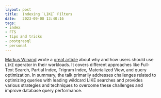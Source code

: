 ```yaml
---
layout: post
title:  Indexing `LIKE` Filters
date:   2023-09-08 13:40:16
tags: 
- index
- FTS
- tips and tricks
- postgresql
- personal
---
```

[Markus Winand](https://postgresql.life/post/markus_winand/) wrote a [great article](https://use-the-index-luke.com/sql/where-clause/searching-for-ranges/like-performance-tuning) about why and how users should use `LIKE` operator in their workloads. It covers different approaches like Full-Text Search, Partial Index, Trigram Index, Materialized View, and query optimization. In summary, the talk primarily addresses challenges related to optimizing queries with leading wildcard LIKE searches and provides various strategies and techniques to overcome these challenges and improve database query performance.
